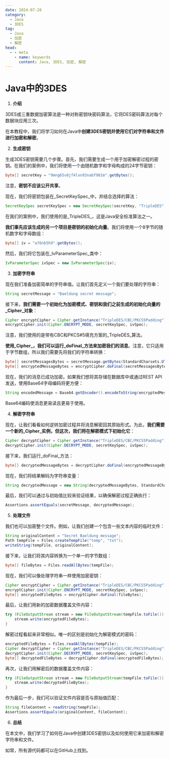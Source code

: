 ```yaml
---
date: 2024-07-28
category:
  - Java
  - 3DES
tag:
  - Java
  - 加密
  - 解密
head:
  - - meta
    - name: keywords
      content: Java, 3DES, 加密, 解密
---
```

# Java中的3DES

1. **介绍**

3DES或三重数据加密算法是一种对称密钥块密码算法，它将DES密码算法对每个数据块应用三次。

在本教程中，我们将学习如何在Java中**创建3DES密钥并使用它们对字符串和文件进行加密和解密**。

2. **生成密钥**

生成3DES密钥需要几个步骤。首先，我们需要生成一个用于加密解密过程的密钥。在我们的案例中，我们将使用一个由随机数字和字母构成的24字节密钥：

```java
byte[] secretKey = "9mng65v8jf4lxn93nabf981m".getBytes();
```

注意，**密钥不应该公开共享**。

现在，我们将密钥包装在_SecretKeySpec_中，并结合选择的算法：

```java
SecretKeySpec secretKeySpec = new SecretKeySpec(secretKey, "TripleDES");
```

在我们的案例中，我们使用的是_TripleDES_，这是Java安全标准算法之一。

**我们事先应该生成的另一个项目是密钥的初始化向量**。我们将使用一个8字节的随机数字和字母数组：

```java
byte[] iv = "a76nb5h9".getBytes();
```

然后，我们将它包装在_IvParameterSpec_类中：

```java
IvParameterSpec ivSpec = new IvParameterSpec(iv);
```

3. **加密字符串**

现在我们准备加密简单的字符串值。让我们首先定义一个我们要处理的字符串：

```java
String secretMessage = "Baeldung secret message";
```

接下来，**我们需要一个初始化为加密模式、密钥和我们之前生成的初始化向量的_Cipher_对象**：

```java
Cipher encryptCipher = Cipher.getInstance("TripleDES/CBC/PKCS5Padding");
encryptCipher.init(Cipher.ENCRYPT_MODE, secretKeySpec, ivSpec);
```

注意，我们使用的是带有CBC和PKCS#5填充方案的_TripleDES_算法。

**使用_Cipher_，我们可以运行_doFinal_方法来加密我们的消息**。注意，它只适用于字节数组，所以我们需要先将我们的字符串转换：

```java
byte[] secretMessagesBytes = secretMessage.getBytes(StandardCharsets.UTF_8);
byte[] encryptedMessageBytes = encryptCipher.doFinal(secretMessagesBytes);
```

现在，我们的消息已成功加密。如果我们想将其存储在数据库中或通过REST API发送，使用Base64字母编码将更方便：

```java
String encodedMessage = Base64.getEncoder().encodeToString(encryptedMessageBytes);
```

Base64编码使消息更易读且更易于使用。

4. **解密字符串**

现在，让我们看看如何逆转加密过程并将消息解密回其原始形式。为此，**我们需要一个新的_Cipher_实例，但这次，我们将在解密模式下初始化它**：

```java
Cipher decryptCipher = Cipher.getInstance("TripleDES/CBC/PKCS5Padding");
decryptCipher.init(Cipher.DECRYPT_MODE, secretKeySpec, ivSpec);
```

接下来，我们运行_doFinal_方法：

```java
byte[] decryptedMessageBytes = decryptCipher.doFinal(encryptedMessageBytes);
```

现在，我们将结果解码为字符串变量：

```java
String decryptedMessage = new String(decryptedMessageBytes, StandardCharsets.UTF_8);
```

最后，我们可以通过与初始值比较来验证结果，以确保解密过程正确执行：

```java
Assertions.assertEquals(secretMessage, decryptedMessage);
```

5. **处理文件**

我们也可以加密整个文件。例如，让我们创建一个包含一些文本内容的临时文件：

```java
String originalContent = "Secret Baeldung message";
Path tempFile = Files.createTempFile("temp", "txt");
writeString(tempFile, originalContent);
```

接下来，让我们将其内容转换为一个单一的字节数组：

```java
byte[] fileBytes = Files.readAllBytes(tempFile);
```

现在，我们可以像处理字符串一样使用加密密钥：

```java
Cipher encryptCipher = Cipher.getInstance("TripleDES/CBC/PKCS5Padding");
encryptCipher.init(Cipher.ENCRYPT_MODE, secretKeySpec, ivSpec);
byte[] encryptedFileBytes = encryptCipher.doFinal(fileBytes);
```

最后，让我们用新的加密数据覆盖文件内容：

```java
try (FileOutputStream stream = new FileOutputStream(tempFile.toFile())) {
    stream.write(encryptedFileBytes);
}
```

解密过程看起来非常相似。唯一的区别是初始化为解密模式的密码：

```java
encryptedFileBytes = Files.readAllBytes(tempFile);
Cipher decryptCipher = Cipher.getInstance("TripleDES/CBC/PKCS5Padding");
decryptCipher.init(Cipher.DECRYPT_MODE, secretKeySpec, ivSpec);
byte[] decryptedFileBytes = decryptCipher.doFinal(encryptedFileBytes);
```

再次，让我们用解密后的数据覆盖文件内容：

```java
try (FileOutputStream stream = new FileOutputStream(tempFile.toFile())) {
    stream.write(decryptedFileBytes);
}
```

作为最后一步，我们可以验证文件内容是否与原始值匹配：

```java
String fileContent = readString(tempFile);
Assertions.assertEquals(originalContent, fileContent);
```

6. **总结**

在本文中，我们学习了如何在Java中创建3DES密钥以及如何使用它来加密和解密字符串和文件。

如常，所有源代码都可以在GitHub上找到。